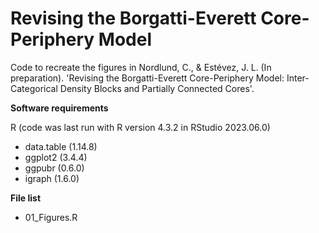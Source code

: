 # Revising the Borgatti-Everett Core-Periphery Model

Code to recreate the figures in Nordlund, C., & Estévez, J. L. (In preparation). 'Revising the Borgatti-Everett Core-Periphery Model: Inter-Categorical Density Blocks and Partially Connected Cores'.

**Software requirements**

R (code was last run with R version 4.3.2 in RStudio 2023.06.0)

- data.table (1.14.8)
- ggplot2 (3.4.4)
- ggpubr (0.6.0)
- igraph (1.6.0)

**File list**

- 01_Figures.R
